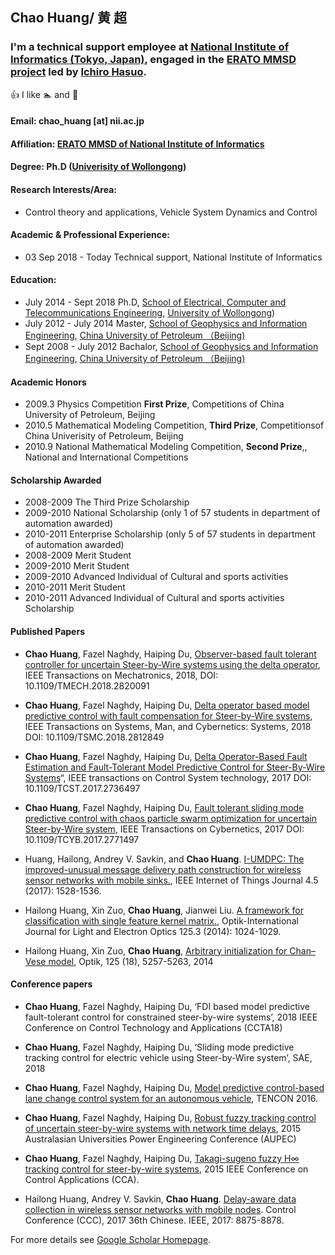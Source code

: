 ## Chao Huang/ 黄 超
### I'm a technical support employee at [National Institute of Informatics (Tokyo, Japan)](https://www.nii.ac.jp/en/), engaged in the [ERATO MMSD project](https://group-mmm.org/eratommsd/) led by [Ichiro Hasuo](http://group-mmm.org/~ichiro/).

:+1: I like :swimmer: and :running:

#### Email: chao_huang [at] nii.ac.jp

#### Affiliation: [ERATO MMSD of National Institute of Informatics](https://group-mmm.org/eratommsd/)

#### Degree: Ph.D ([Univerisity of Wollongong](https://www.uow.edu.au/index.html)) 
 
#### Research Interests/Area:  
* Control theory and applications, Vehicle System Dynamics and Control

#### Academic & Professional Experience:

* 03 Sep 2018 -   Today           Technical support, National Institute of Informatics

#### Education:

* July 2014 -  Sept 2018  Ph.D, [School of Electrical, Computer and Telecommunications Engineering](https://eis.uow.edu.au/secte/index.html), [University of Wollongong](https://www.uow.edu.au/index.html))  
* July 2012 -  July 2014  Master, [School of Geophysics and Information Engineering](http://www.cup.edu.cn/cgi/), [China University of Petroleum （Beijing)](http://www.cup.edu.cn)  
* Sept 2008 -  July 2012  Bachalor, [School of Geophysics and Information Engineering](http://www.cup.edu.cn/cgi/), [China University of Petroleum （Beijing)](http://www.cup.edu.cn)  


#### Academic Honors

* 2009.3   Physics Competition  **First Prize**, Competitions of China University of Petroleum, Beijing
* 2010.5   Mathematical Modeling Competition, **Third Prize**, Competitionsof China Univerisity of Petroleum, Beijing
* 2010.9   National Mathematical Modeling Competition, **Second Prize**,, National and International Competitions

#### Scholarship Awarded

* 2008-2009 The Third Prize Scholarship  
* 2009-2010 National Scholarship (only 1 of 57 students in department of automation awarded)   
* 2010-2011 Enterprise Scholarship (only 5 of 57 students in department of automation awarded)   
* 2008-2009 Merit Student   
* 2009-2010 Merit Student    
* 2009-2010 Advanced Individual of Cultural and sports activities   
* 2010-2011 Merit Student    
* 2010-2011 Advanced Individual of Cultural and sports activities Scholarship  


#### Published Papers

* **Chao Huang**, Fazel Naghdy, Haiping Du, [Observer-based fault tolerant controller for uncertain Steer-by-Wire systems using the delta operator](https://ieeexplore.ieee.org/abstract/document/8326557/),
IEEE Transactions on Mechatronics, 2018, DOI: 10.1109/TMECH.2018.2820091

* **Chao Huang**, Fazel Naghdy, Haiping Du, [Delta operator based model predictive control with fault compensation for Steer-by-Wire systems](https://ieeexplore.ieee.org/abstract/document/8327624/), 
IEEE Transactions on Systems, Man, and Cybernetics: Systems, 2018 DOI: 10.1109/TSMC.2018.2812849

* **Chao Huang**, Fazel Naghdy, Haiping Du, [Delta Operator-Based Fault Estimation and Fault-Tolerant Model Predictive Control for Steer-By-Wire Systems](https://ieeexplore.ieee.org/abstract/document/8011492/)“, 
IEEE transactions on Control System technology, 2017 DOI: 10.1109/TCST.2017.2736497

* **Chao Huang**, Fazel Naghdy, Haiping Du, [Fault tolerant sliding mode predictive control with chaos particle swarm optimization for uncertain Steer-by-Wire system](https://ieeexplore.ieee.org/abstract/document/8114322/), 
IEEE Transactions on Cybernetics, 2017 DOI: 10.1109/TCYB.2017.2771497

* Huang, Hailong, Andrey V. Savkin, and **Chao Huang**. [I-UMDPC: The improved-unusual message delivery path construction for wireless sensor networks with mobile sinks.](https://ieeexplore.ieee.org/abstract/document/7932837/), 
IEEE Internet of Things Journal 4.5 (2017): 1528-1536.

* Hailong Huang, Xin Zuo, **Chao Huang**, Jianwei Liu. [A framework for classification with single feature kernel matrix.](https://www.sciencedirect.com/science/article/pii/S0030402613010991), Optik-International Journal for Light and Electron Optics 125.3 (2014): 1024-1029.

* Hailong Huang, Xin Zuo, **Chao Huang**, [Arbitrary initialization for Chan–Vese model](https://www.sciencedirect.com/science/article/pii/S0030402614006962), Optik, 125 (18), 5257-5263, 2014

#### Conference papers

* **Chao Huang**, Fazel Naghdy, Haiping Du, ‘FDI based model predictive fault-tolerant control for constrained steer-by-wire systems’, 
2018 IEEE Conference on Control Technology and Applications (CCTA18)

* **Chao Huang**, Fazel Naghdy, Haiping Du, ‘Sliding mode predictive tracking control for electric vehicle using Steer-by-Wire system’, SAE, 2018

* **Chao Huang**, Fazel Naghdy, Haiping Du, [Model predictive control-based lane change control system for an autonomous vehicle](https://ieeexplore.ieee.org/abstract/document/7848673/), TENCON 2016.

* **Chao Huang**, Fazel Naghdy, Haiping Du, [Robust fuzzy tracking control of uncertain steer-by-wire systems with network time delays](https://www.researchgate.net/profile/Chao_Huang34/publication/308901530_Robust_fuzzy_tracking_control_of_uncertain_steer-by-wire_systems_with_network_time_delays/links/58337c8408ae004f74c5adfe/Robust-fuzzy-tracking-control-of-uncertain-steer-by-wire-systems-with-network-time-delays.pdf), 
2015 Australasian Universities Power Engineering Conference (AUPEC)

* **Chao Huang**, Fazel Naghdy, Haiping Du, [Takagi-sugeno fuzzy H∞ tracking control for steer-by-wire systems](https://ieeexplore.ieee.org/abstract/document/7320857/), 
2015 IEEE Conference on Control Applications (CCA).

* Hailong Huang, Andrey V. Savkin, **Chao Huang**. [Delay-aware data collection in wireless sensor networks with mobile nodes](https://ieeexplore.ieee.org/document/8028768/). Control Conference (CCC), 2017 36th Chinese. IEEE, 2017: 8875-8878. 



For more details see [Google Scholar Homepage](https://scholar.google.com/citations?user=oANU1j4AAAAJ&hl=en).
